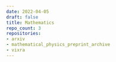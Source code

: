 ```yaml
---
date: 2022-04-05
draft: false
title: Mathematics
repo_count: 3
repositories:
- arxiv
- mathematical_physics_preprint_archive
- vixra
---
```



